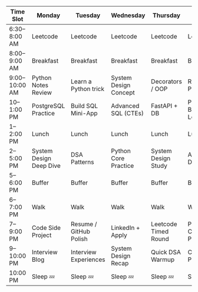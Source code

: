 | Time Slot        | Monday                | Tuesday               | Wednesday              | Thursday              | Friday                 | Saturday              | Sunday                |
|------------------|------------------------|------------------------|-------------------------|------------------------|------------------------|------------------------|------------------------|
| 6:30–8:00 AM     | Leetcode               | Leetcode               | Leetcode                | Leetcode               | Leetcode               | Mock Interview         | Review + Reflection    |
| 8:00–9:00 AM     | Breakfast              | Breakfast              | Breakfast               | Breakfast              | Breakfast              | Breakfast + Walk       | Chill                  |
| 9:00–10:00 AM    | Python Notes Review    | Learn a Python trick   | System Design Concept   | Decorators / OOP       | Resume Polish          | Chill                  | Weekly Planning        |
| 10–1:00 PM       | PostgreSQL Practice    | Build SQL Mini-App     | Advanced SQL (CTEs)     | FastAPI + DB           | Project Backend Logic  | Side Project           | Side Project           |
| 1–2:00 PM        | Lunch                  | Lunch                  | Lunch                   | Lunch                  | Lunch                  | Lunch                  | Lunch                  |
| 2–5:00 PM        | System Design Deep Dive| DSA Patterns           | Python Core Practice    | System Design Study    | Advanced DSA           | Mock + Revise          | Mini Fullstack Feature |
| 5–6:00 PM        | Buffer                 | Buffer                 | Buffer                  | Buffer                 | Buffer                 | Buffer                 | Buffer                 |
| 6–7:00 PM        | Walk                   | Walk                   | Walk                    | Walk                   | Walk                   | Walk                   | Walk                   |
| 7–9:00 PM        | Code Side Project      | Resume / GitHub Polish | LinkedIn + Apply        | Leetcode Timed Round   | Project Commit + Push  | Social Life / Relax    | Rest                   |
| 9–10:00 PM       | Interview Blog         | Interview Experiences  | System Design Recap     | Quick DSA Warmup       | Chill + Plan           | Watch Mock Interviews  | Movie / Relax          |
| 10:00 PM         | Sleep 💤                | Sleep 💤                | Sleep 💤                 | Sleep 💤                | Sleep 💤                | Sleep 💤                | Sleep 💤                |
